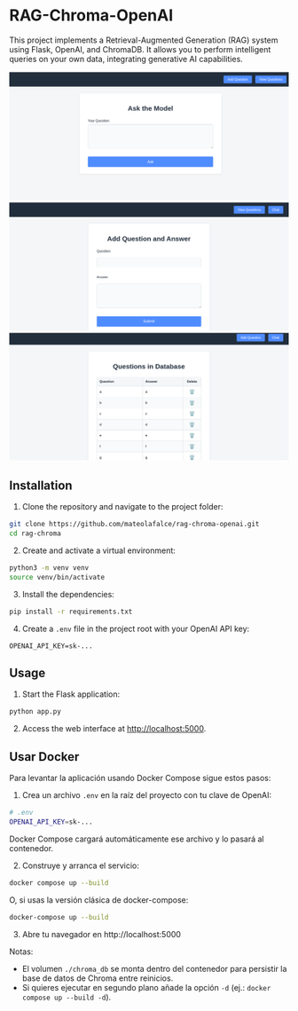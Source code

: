 # RAG-Chroma-OpenAI

This project implements a Retrieval-Augmented Generation (RAG) system using Flask, OpenAI, and ChromaDB. It allows you to perform intelligent queries on your own data, integrating generative AI capabilities.

<div align="center">

<img src="static/1.png" alt="Preview" />

<img src="static/2.png" alt="Preview" />

<img src="static/3.png" alt="Preview" />

</div>

## Installation

1. Clone the repository and navigate to the project folder:

```bash
git clone https://github.com/mateolafalce/rag-chroma-openai.git
cd rag-chroma
```

2. Create and activate a virtual environment:

```bash
python3 -m venv venv
source venv/bin/activate
```

3. Install the dependencies:

```bash
pip install -r requirements.txt
```

4. Create a `.env` file in the project root with your OpenAI API key:

```env
OPENAI_API_KEY=sk-...
```

## Usage

1. Start the Flask application:

```bash
python app.py
```

2. Access the web interface at [http://localhost:5000](http://localhost:5000).

## Usar Docker

Para levantar la aplicación usando Docker Compose sigue estos pasos:

1. Crea un archivo `.env` en la raíz del proyecto con tu clave de OpenAI:

```bash
# .env
OPENAI_API_KEY=sk-...
```

Docker Compose cargará automáticamente ese archivo y lo pasará al contenedor.

2. Construye y arranca el servicio:

```bash
docker compose up --build
```

O, si usas la versión clásica de docker-compose:

```bash
docker-compose up --build
```

3. Abre tu navegador en http://localhost:5000

Notas:
- El volumen `./chroma_db` se monta dentro del contenedor para persistir la base de datos de Chroma entre reinicios.
- Si quieres ejecutar en segundo plano añade la opción `-d` (ej.: `docker compose up --build -d`).



